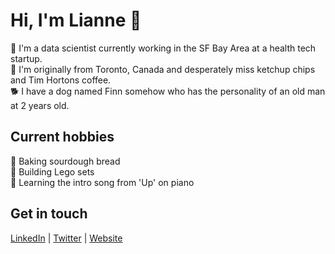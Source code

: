 # Hi, I'm Lianne 👋

:raising_hand:	I'm a data scientist currently working in the SF Bay Area at a health tech startup.<br> 
:round_pushpin:	I'm originally from Toronto, Canada and desperately miss ketchup chips and Tim Hortons coffee.<br>
:dog2:	I have a dog named Finn somehow who has the personality of an old man at 2 years old.
<!---:student:	I'm a student at the University of Colorado Boulder getting a masters in data science.--->

## Current hobbies
:bread:  Baking sourdough bread<br>
:bricks:	Building Lego sets <br>
:musical_keyboard:	Learning the intro song from 'Up' on piano


## Get in touch
[LinkedIn](https://www.linkedin.com/in/lianneconcepcion/) | [Twitter](https://twitter.com/lnncncpcn) | [Website](https://www.lianneconcepcion.com/)
